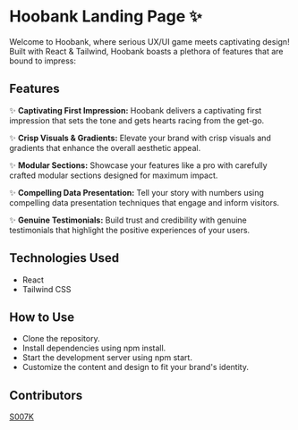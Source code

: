 # Hoobank Landing Page ✨

Welcome to Hoobank, where serious UX/UI game meets captivating design! Built with React & Tailwind, Hoobank boasts a plethora of features that are bound to impress:

## Features

✨ **Captivating First Impression:** Hoobank delivers a captivating first impression that sets the tone and gets hearts racing from the get-go.

✨ **Crisp Visuals & Gradients:** Elevate your brand with crisp visuals and gradients that enhance the overall aesthetic appeal.

✨ **Modular Sections:** Showcase your features like a pro with carefully crafted modular sections designed for maximum impact.

✨ **Compelling Data Presentation:** Tell your story with numbers using compelling data presentation techniques that engage and inform visitors.

✨ **Genuine Testimonials:** Build trust and credibility with genuine testimonials that highlight the positive experiences of your users.

## Technologies Used

- React
- Tailwind CSS

## How to Use

- Clone the repository.
- Install dependencies using npm install.
- Start the development server using npm start.
- Customize the content and design to fit your brand's identity.

## Contributors

[S007K](https://github.com/S007K)
